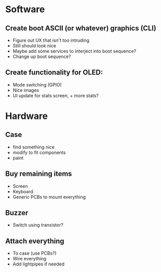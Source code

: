 # Software


## Create boot ASCII (or whatever) graphics (CLI)
- Figure out UX that isn't too intruding
- Still should look nice
- Maybe add some services to interject into boot sequence?
- Change up boot sequence?

## Create functionality for OLED:
- Mode switching (GPIO)
- Nice images
- UI update for stats screen, + more stats?

# Hardware

## Case
- find something nice
- modify to fit components
- paint

## Buy remaining items
- Screen
- Keyboard
- Generic PCBs to mount everything

## Buzzer
- Switch using transistor?

## Attach everything
- To case (use PCBs?)
- Wire everything
- Add lightpipes if needed
